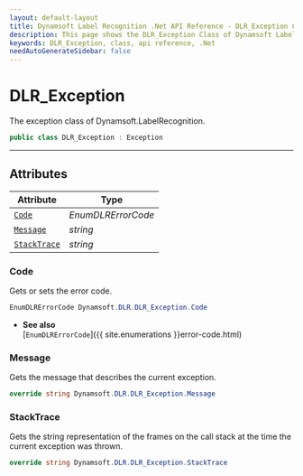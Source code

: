 ```yaml
---
layout: default-layout
title: Dynamsoft Label Recognition .Net API Reference - DLR_Exception Class
description: This page shows the DLR_Exception Class of Dynamsoft Label Recognition for .Net SDK.
keywords: DLR_Exception, class, api reference, .Net
needAutoGenerateSidebar: false
---
```



# DLR_Exception
The exception class of Dynamsoft.LabelRecognition.

```csharp
public class DLR_Exception : Exception
```  

---

## Attributes
  
| Attribute | Type |
|---------- | ----------- | 
| [`Code`](#code) | *EnumDLRErrorCode* |
| [`Message`](#message) | *string* | 
| [`StackTrace`](#stacktrace) | *string* |
  
  
### Code
Gets or sets the error code. 

```csharp
EnumDLRErrorCode Dynamsoft.DLR.DLR_Exception.Code
```  
- **See also**  
    [`EnumDLRErrorCode`]({{ site.enumerations }}error-code.html)    

### Message
Gets the message that describes the current exception. 

```csharp
override string Dynamsoft.DLR.DLR_Exception.Message
```  

### StackTrace
Gets the string representation of the frames on the call stack at the time the current exception was thrown. 

```csharp
override string Dynamsoft.DLR.DLR_Exception.StackTrace
```  

